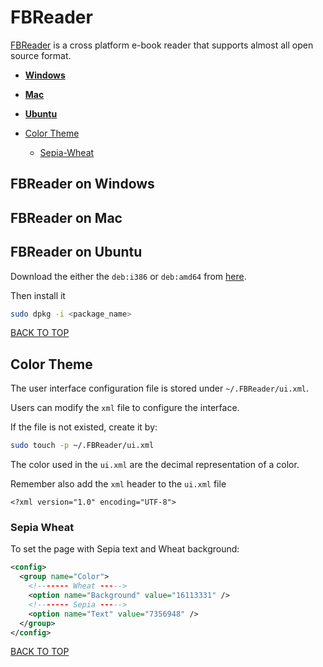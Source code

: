 FBReader
========
[FBReader](https://fbreader.org) is a cross platform e-book reader that supports almost all open source format.

* [**Windows**](#fbreader-on-windows)
* [**Mac**](#fbreader-on-mac)
* [**Ubuntu**](#fbreader-on-ubuntu)

* [Color Theme](#color-theme)
  * [Sepia-Wheat](#sepia-wheat)

## FBReader on Windows


## FBReader on Mac


## FBReader on Ubuntu
Download the either the `deb:i386` or `deb:amd64` from [here](https://fbreader.org/desktop/debian/pool/main/f/fbreader).

Then install it
```sh
sudo dpkg -i <package_name>
```
[BACK TO TOP](https://github.com/ctrl-alt-del/devenv/tree/master/util/fbreader)



## Color Theme
The user interface configuration file is stored under `~/.FBReader/ui.xml`.

Users can modify the `xml` file to configure the interface.

If the file is not existed, create it by:
```sh
sudo touch -p ~/.FBReader/ui.xml
```

The color used in the `ui.xml` are the decimal representation of a color.

Remember also add the `xml` header to the `ui.xml` file
```
<?xml version="1.0" encoding="UTF-8">
```

### Sepia Wheat
To set the page with Sepia text and Wheat background:
```xml
<config>
  <group name="Color">
    <!------- Wheat ----->
    <option name="Background" value="16113331" />
    <!------- Sepia ----->
    <option name="Text" value="7356948" />
  </group>
</config>
```
[BACK TO TOP](https://github.com/ctrl-alt-del/devenv/tree/master/util/fbreader)
